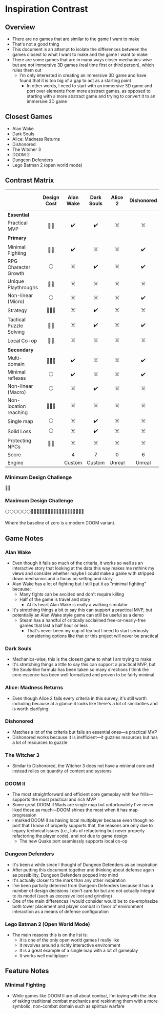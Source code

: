 # Inspiration Contrast

## Overview

* There are no games that are similar to the game I want to make
* That's not a good thing
* This document is an attempt to isolate the differences between the games closest to what I want to make and the game I want to make
* There are some games that are in many ways closer mechanics-wise but are not immersive 3D games (real time first or third person), which rules them out
  * I'm only interested in creating an immersive 3D game and have found that it is too big of a gap to act as a starting point
    * In other words, I need to start with an immersive 3D game and port over elements from more abstract games, as opposed to starting with a more abstract game and trying to convert it to an immersive 3D game


## Closest Games

* Alan Wake
* Dark Souls
* Alice: Madness Returns
* Dishonored
* The Witcher 3
* DOOM 2
* Dungeon Defenders
* Lego Batman 2 (open world mode)

## Contrast Matrix

|                         |                 Design Cost                  |       Alan Wake        |       Dark Souls       |        Alice 2         |       Dishonored       |     The Witcher 3      |        DOOM II         |   Dungeon Defenders    |     Lego Batman 2      |
| ----------------------- | :------------------------------------------: | :--------------------: | :--------------------: | :--------------------: | :--------------------: | :--------------------: | :--------------------: | :--------------------: | :--------------------: |
| **Essential**           |                                              |                        |                        |                        |                        |                        |                        |                        |                        |
| Practical MVP           | :large_orange_diamond::large_orange_diamond: |   :heavy_check_mark:   |   :heavy_check_mark:   | :skull_and_crossbones: | :skull_and_crossbones: | :skull_and_crossbones: |   :heavy_check_mark:   |   :heavy_check_mark:   | :skull_and_crossbones: |
| **Primary**             |                                              |                        |                        |                        |                        |                        |                        | :skull_and_crossbones: |                        |
| Minimal Fighting        | :large_orange_diamond::large_orange_diamond: |   :heavy_check_mark:   | :skull_and_crossbones: | :skull_and_crossbones: |   :heavy_check_mark:   |   :heavy_check_mark:   | :skull_and_crossbones: | :skull_and_crossbones: |   :heavy_check_mark:   |
| RPG Character Growth    |                      ⚪                       | :skull_and_crossbones: |   :heavy_check_mark:   | :skull_and_crossbones: |   :heavy_check_mark:   |   :heavy_check_mark:   | :skull_and_crossbones: |   :heavy_check_mark:   | :skull_and_crossbones: |
| Unique Playthroughs     | :large_orange_diamond::large_orange_diamond: | :skull_and_crossbones: | :skull_and_crossbones: | :skull_and_crossbones: | :skull_and_crossbones: | :skull_and_crossbones: | :skull_and_crossbones: | :skull_and_crossbones: | :skull_and_crossbones: |
| Non-linear (Micro)      |                      ⚪                       | :skull_and_crossbones: | :skull_and_crossbones: | :skull_and_crossbones: |   :heavy_check_mark:   |   :heavy_check_mark:   |   :heavy_check_mark:   |   :heavy_check_mark:   |   :heavy_check_mark:   |
| Strategy                |                     🔴🔴🔴                      | :skull_and_crossbones: |   :heavy_check_mark:   | :skull_and_crossbones: | :skull_and_crossbones: | :skull_and_crossbones: | :skull_and_crossbones: |   :heavy_check_mark:   | :skull_and_crossbones: |
| Tactical Puzzle Solving | :large_orange_diamond::large_orange_diamond: | :skull_and_crossbones: |   :heavy_check_mark:   | :skull_and_crossbones: |   :heavy_check_mark:   | :skull_and_crossbones: |   :heavy_check_mark:   |   :heavy_check_mark:   | :skull_and_crossbones: |
| Local Co-op             | :large_orange_diamond::large_orange_diamond: | :skull_and_crossbones: | :skull_and_crossbones: | :skull_and_crossbones: | :skull_and_crossbones: | :skull_and_crossbones: |   :heavy_check_mark:   |   :heavy_check_mark:   |   :heavy_check_mark:   |
| **Secondary**           |                                              |                        |                        |                        |                        |                        |                        |                        |                        |
| Multi-domain            |                     🔴🔴🔴                      |   :heavy_check_mark:   | :skull_and_crossbones: | :skull_and_crossbones: |   :heavy_check_mark:   |   :heavy_check_mark:   | :skull_and_crossbones: | :skull_and_crossbones: |   :heavy_check_mark:   |
| Minimal reflexes        |                      ⚪                       |   :heavy_check_mark:   | :skull_and_crossbones: | :skull_and_crossbones: |   :heavy_check_mark:   |   :heavy_check_mark:   |   :heavy_check_mark:   |   :heavy_check_mark:   |   :heavy_check_mark:   |
| Non-linear (Macro)      |                      ⚪                       | :skull_and_crossbones: |   :heavy_check_mark:   | :skull_and_crossbones: | :skull_and_crossbones: | :skull_and_crossbones: | :skull_and_crossbones: |   :heavy_check_mark:   |   :heavy_check_mark:   |
| Non-location reaching   |                     🔴🔴🔴                      | :skull_and_crossbones: | :skull_and_crossbones: | :skull_and_crossbones: | :skull_and_crossbones: |   :heavy_check_mark:   | :skull_and_crossbones: |   :heavy_check_mark:   |   :heavy_check_mark:   |
| Single map              |                      ⚪                       | :skull_and_crossbones: |   :heavy_check_mark:   | :skull_and_crossbones: | :skull_and_crossbones: | :skull_and_crossbones: | :skull_and_crossbones: | :skull_and_crossbones: |   :heavy_check_mark:   |
| Solid Loss              |                      ⚪                       | :skull_and_crossbones: |   :heavy_check_mark:   | :skull_and_crossbones: | :skull_and_crossbones: | :skull_and_crossbones: | :skull_and_crossbones: |   :heavy_check_mark:   | :skull_and_crossbones: |
| Protecting NPCs         | :large_orange_diamond::large_orange_diamond: | :skull_and_crossbones: | :skull_and_crossbones: | :skull_and_crossbones: | :skull_and_crossbones: | :skull_and_crossbones: | :skull_and_crossbones: |   :heavy_check_mark:   | :skull_and_crossbones: |
| Score                   |                                              |           4            |           7            |           0            |           6            |           6            |           5            |           11           |           8            |
| Engine                  |                                              |         Custom         |         Custom         |         Unreal         |         Unreal         |         Custom         |         Custom         |         Unreal         |         Custom         |

### Minimum Design Challenge

:large_orange_diamond::large_orange_diamond:

### Maximum Design Challenge

⚪⚪⚪⚪⚪⚪:large_orange_diamond::large_orange_diamond::large_orange_diamond::large_orange_diamond::large_orange_diamond::large_orange_diamond::large_orange_diamond::large_orange_diamond::large_orange_diamond::large_orange_diamond:🔴🔴🔴🔴🔴🔴🔴🔴🔴

Where the baseline of zero is a modern DOOM variant.

## Game Notes

### Alan Wake

* Even though it fails so much of the criteria, it works so well as an interactive story that looking at the data this way makes me rethink my views and consider whether maybe I could make a game with stripped down mechanics and a focus on setting and story
* Alan Wake has a lot of fighting but I still put it as "minimal fighting" because:
  * Many fights can be avoided and don't require killing
  * Half of the game is travel and story
    * At its heart Alan Wake is really a walking simulator
* It's stretching things a bit to say this can support a practical MVP, but potentially an Alan Wake style game can still be useful as a demo
  * Steam has a handful of critically acclaimed free-or-nearly-free games that last a half hour or less
    * That's never been my cup of tea but I need to start seriously considering options like that or this project will never be practical

### Dark Souls

* Mechanics-wise, this is the closest game to what I am trying to make
* It's stretching things a little to say this can support a practical MVP, but the Souls-like formula has been taken so many directions I think the core essence has been well formalized and proven to be fairly minimal

### Alice: Madness Returns

* Even though Alice 2 fails every criteria in this survey, it's still worth including because at a glance it looks like there's a lot of similarities and is worth clarifying

### Dishonored

* Matches a lot of the criteria but fails an essential ones—a practical MVP
* Dishonored works because it is inefficient—it guzzles resources but has a lot of resources to guzzle

### The Witcher 3

* Similar to Dishonored, the Witcher 3 does not have a minimal core and instead relies on quantity of content and systems

### DOOM II

* The most straightforward and efficient core gameplay with few frills—supports the most practical and rich MVP
* Some great DOOM II Wads are single map but unfortunately I've never liked those as much—DOOM shines the most when it has map progression
* I marked DOOM II as having local multiplayer because even though no port that I know of properly supports that, the reasons are only due to legacy technical issues (i.e., lots of refactoring but never properly refactoring the player code), and not due to game design
  * The new Quake port seamlessly supports local co-op


### Dungeon Defenders

* It's been a while since I thought of Dungeon Defenders as an inspiration
* After putting this document together and thinking about defense again as possibility, Dungeon Defenders popped into mind
* It's actually closer to the mark than any other inspiration
* I've been partially deterred from Dungeon Defenders because it has a number of design decisions I don't care for but are not actually integral to its model (such as excessive loot and grinding)
* One of the main differences I would consider would be to de-emphasize both tower placement and player combat in favor of environment interaction as a means of defense configuration

### Lego Batman 2 (Open World Mode)

* The main reasons this is on the list is:
  * It is one of the only open world games I really like
  * It revolves around a richly interactive environment
  * It is a great example of a single map with a lot of gameplay
  * It works well multiplayer

## Feature Notes

### Minimal Fighting

* While games like DOOM II are all about combat, I'm toying with the idea of taking traditional combat mechanics and reskinning them with a more symbolic, non-combat domain such as spiritual warfare

